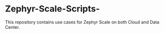 # Zephyr-Scale-Scripts-
This repository contains use cases for Zephyr Scale on both Cloud and Data Center.
